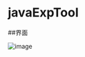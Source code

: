 # javaExpTool
##界面

![image](https://github.com/advisers/javaExpTool/blob/master/java%E6%BC%8F%E6%89%AB%E5%B7%A5%E5%85%B7.png)
